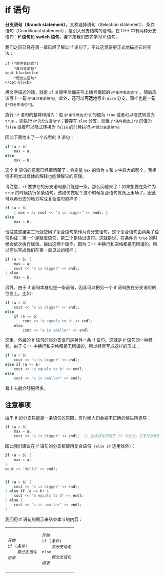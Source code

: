 # if 语句

**分支语句（Branch statement）**，又称选择语句（Selection statement）、条件语句（Conditional statement），是引入分支结构的语句。在 C++ 中有两种分支语句：**if 语句**和 **switch 语句**。接下来我们首先学习 if 语句。

我们之前已经在第一章已经了解过 if 语句了。不过这里要更正式地描述它的写法：

```sdsc
if (*条件表达式*)
    *真分支语句*
<opt-block>else
    *假分支语句*
</opt-block>
```

用文字描述的话，就是 `if` 关键字后面先写上括号括起的 `@*条件表达式*@` ，随后应该写上**一句** `@*真分支语句*@`。此外，还可以**可选地**写出 `else` 分支，同样也是**一句** `@*假分支语句*@`。

执行 `if` 语句的整体作用为：若 `@*条件表达式*@` 的值为 `true` 或者可以隐式转换为 `true` ，则执行 `@*真分支语句*@`；若存在 `else` 分支，则当 `@*条件表达式*@`  的值为 `false` 或者可以隐式转换为 `false` 的时候执行 `@*假分支语句*@`。

因此下面给出了一个典型的 if 语句：
```cpp
if (a > b)
    max = a;
else
    max = b;
```
这个 if 语句的意思已经很清楚了：令变量 `max` 的值为 `a` 和 `b` 中较大的那个。我相信不用太过具体的解释也能理解它的原理。

请注意，`if` 要求它的分支语句都只能是一条。那么问题来了：如果想要在条件为 `true` 的时候执行多条语句，该如何做呢？这个时候复合语句就派上用场了。因此可以再分支的地方写成复合语句的样子：
```cpp
if (a > b)
    { max = a; cout << "a is bigger" << endl; }
else
    max = b;
```
请注意这里第二行就使用了复合语句来作为真分支语句。这个复合语句由两条子语句构成：第一个是赋值语句，第二个是输出语句。这就是说，在条件为 `true` 的时候会依次执行赋值、输出这两个动作。因为 C++ 中换行和空格都是无所谓的，所以可以写成我们在第一章见过的模样：
```cpp
if (a > b) {
    max = a;
    cout << "a is bigger" << endl;
} else
    max = b;
```

另外，由于 if 语句本身也是一条语句，因此可以把另一个 if 语句放在分支语句的位置上。比如：
```cpp
if (a > b)
    cout << "a is bigger" << endl;
else
    if (a == b)
        cout << "a equals to b" << endl;
    else
        cout << "a is smaller" << endl;
```
这里，外层的 if 语句的假分支语句是另外一条 if 语句。这就是 if 语句的一种嵌套。由于 C++ 中换行和空格都是无所谓的，所以经常写成这样的形式：
```cpp
if (a > b)
    cout << "a is bigger" << endl;
else if (a == b)
    cout << "a equals to b" << endl;
else
    cout << "a is smaller" << endl;
```
看上去就会舒服很多。

## 注意事项

由于 if 的分支只能是一条语句的原因，有时候人们会被不正确的缩进所误导：
```cpp
if (a > b)
    max = a;
    cout << "a is bigger" << endl;  // 这条语句不属于 if 的分支。它无论如何都会被执行
``` 
因此我们建议在 if 语句的分支都使用复合语句（`else if` 连用除外）：
```cpp
if (a > b) {
    max = a;
}
cout << "Hello" << endl;


if (a > b) {
    cout << "a is bigger" << endl;
} else if (a == b) {
    cout << "a equals to b" << endl;
} else {
    cout << "a is smaller" << endl;
}
```

我们用 if 语句的图示来结束本节的内容：
<table id="ifTable">
<tr>
    <td>
    <pre class="table-code sdsc">
<em>开始</em>
if (<em>条件</em>)
    <em>真分支语句</em>
<em>结束</em>
</pre>
    </td>
    <td>
    <pre class="table-code sdsc">
<em>开始</em>
if (<em>条件</em>)
    <em>真分支语句</em>
else
    <em>假分支语句</em>
<em>结束</em>
</pre>
    </td>
</tr>
<tr>
    <td>
        <div id="if"></div>
    </td>
    <td>
        <div id="else"></div>
    </td>
</tr>
</table>
<script>
flowchart.parse('st=>start: 开始\n\
e=>end: 结束\n\
true=>operation: 真分支语句\n\
cond=>condition: 条件\n成立？\n\
\n\
st->cond\n\
cond(yes)->true\n\
true->e\n\
cond(no)->e').drawSVG('if',{
    'yes-text':'是',
    'no-text':'否'
});
flowchart.parse('st=>start: 开始\n\
e=>end: 结束\n\
true=>operation: 真分支语句\n\
false=>operation: 假分支语句\n\
cond=>condition: 条件\n成立？\n\
\n\
st->cond\n\
cond(yes)->true\n\
true->e\n\
cond(no)->false\n\
false->e').drawSVG('else',{
    'yes-text':'是',
    'no-text':'否'
});
</script>
